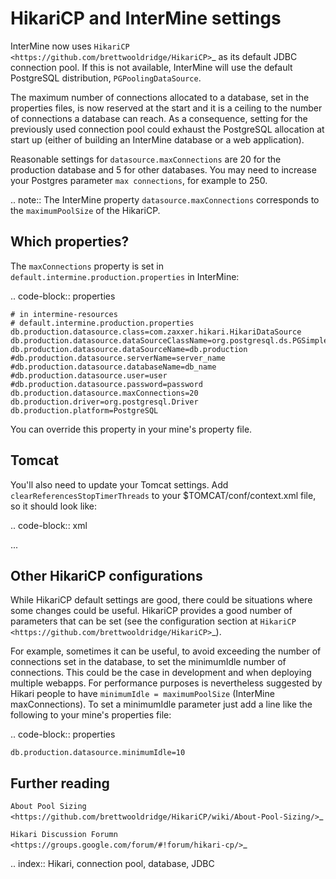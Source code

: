 HikariCP and InterMine settings
================================

InterMine now uses `HikariCP <https://github.com/brettwooldridge/HikariCP>`_  as its default JDBC connection pool. If this is not available, InterMine will use the default PostgreSQL distribution, `PGPoolingDataSource`.

The maximum number of connections allocated to a database, set in the properties files, is now reserved at the start and it is a ceiling to the number of connections a database can reach. As a consequence, setting for the previously used connection pool could exhaust the PostgreSQL allocation at start up (either of building an InterMine database or a web application).

 Reasonable settings for ``datasource.maxConnections`` are 20 for the production database and 5 for other databases. You may need to increase your Postgres parameter ``max connections``, for example to 250.

.. note::
 The InterMine property ``datasource.maxConnections`` corresponds to the ``maximumPoolSize`` of the HikariCP.


Which properties?
-----------------

The `maxConnections` property is set in `default.intermine.production.properties` in InterMine:

.. code-block:: properties

    # in intermine-resources
    # default.intermine.production.properties
    db.production.datasource.class=com.zaxxer.hikari.HikariDataSource
    db.production.datasource.dataSourceClassName=org.postgresql.ds.PGSimpleDataSource
    db.production.datasource.dataSourceName=db.production
    #db.production.datasource.serverName=server_name
    #db.production.datasource.databaseName=db_name
    #db.production.datasource.user=user
    #db.production.datasource.password=password
    db.production.datasource.maxConnections=20
    db.production.driver=org.postgresql.Driver
    db.production.platform=PostgreSQL


You can override this property in your mine's property file.


Tomcat
-------

You'll also need to update your Tomcat settings. Add `clearReferencesStopTimerThreads` to your $TOMCAT/conf/context.xml file, so it should look like:

.. code-block:: xml

 <Context sessionCookiePath="/" useHttpOnly="false" clearReferencesStopTimerThreads="true">
 ...
 </Context>

Other HikariCP configurations
------------------------------

While HikariCP default settings are good, there could be situations where some changes could be useful. HikariCP provides a good number of parameters that can be set (see the configuration section at `HikariCP <https://github.com/brettwooldridge/HikariCP>`_).

For example, sometimes it can be useful, to avoid exceeding the number of connections set in the database, to set the minimumIdle number of connections. This could be the case in development and when deploying multiple webapps. For performance purposes is nevertheless suggested by Hikari people to have `minimumIdle = maximumPoolSize` (InterMine maxConnections). To set a minimumIdle parameter just add a line like the following to your mine's properties file:

.. code-block:: properties

    db.production.datasource.minimumIdle=10

Further reading
----------------

`About Pool Sizing <https://github.com/brettwooldridge/HikariCP/wiki/About-Pool-Sizing/>`_

`Hikari Discussion Forumn <https://groups.google.com/forum/#!forum/hikari-cp/>`_

.. index:: Hikari, connection pool, database, JDBC
